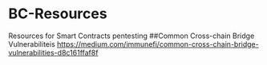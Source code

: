 # BC-Resources
Resources for Smart Contracts pentesting
##Common Cross-chain Bridge  Vulnerabiliteis
https://medium.com/immunefi/common-cross-chain-bridge-vulnerabilities-d8c161ffaf8f
